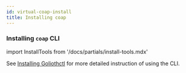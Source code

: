 ```yaml
---
id: virtual-coap-install
title: Installing coap
---
```


### Installing `coap` CLI

import InstallTools from '/docs/partials/install-tools.mdx'

<InstallTools/>

See [Installing Goliothctl](/docs/platform/getting-started/platform-installing) for more detailed instruction of using the CLI.